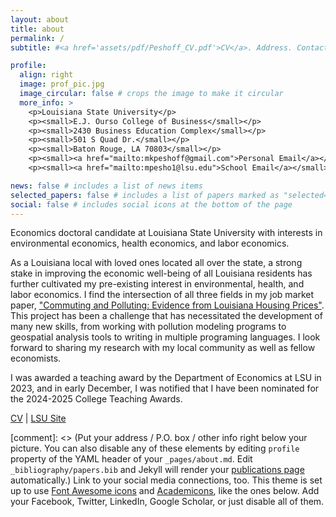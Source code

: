 ```yaml
---
layout: about
title: about
permalink: /
subtitle: #<a href='assets/pdf/Peshoff_CV.pdf'>CV</a>. Address. Contacts. Motto. Etc.

profile:
  align: right
  image: prof_pic.jpg
  image_circular: false # crops the image to make it circular
  more_info: >
    <p>Louisiana State University</p>
    <p><small>E.J. Ourso College of Business</small></p>
    <p><small>2430 Business Education Complex</small></p>
    <p><small>501 S Quad Dr.</small></p>
    <p><small>Baton Rouge, LA 70803</small></p>
    <p><small><a href="mailto:mkpeshoff@gmail.com">Personal Email</a></small></p>
    <p><small><a href="mailto:mpesho1@lsu.edu">School Email</a></small></p>

news: false # includes a list of news items
selected_papers: false # includes a list of papers marked as "selected={true}"
social: false # includes social icons at the bottom of the page
---
```


Economics doctoral candidate at Louisiana State University with interests in environmental economics, health economics, and labor economics. 

As a Louisiana local with loved ones located all over the state, a strong stake in improving the economic well-being of all Louisiana residents has further cultivated my pre-existing interest in environmental, health, and labor economics. I find the intersection of all three fields in my job market paper, <a href='assets/pdf/Peshoff_JMP.pdf'>"Commuting and Polluting: Evidence from Louisiana Housing Prices"</a>. This project has been a challenge that has necessitated the development of many new skills, from working with pollution modeling programs to geospatial analysis tools to writing in multiple programing languages. I look forward to sharing my research with my local community as well as fellow economists. 

I was awarded a teaching award by the Department of Economics at LSU in 2023, and in early December, I was notified that I have been nominated for the 2024-2025 College Teaching Awards.


<a href='assets/pdf/Peshoff_CV.pdf'>CV</a> | <a href='https://www.lsu.edu/business/directory/employee-profiles/peshoff-mary-economics.php'>LSU Site</a> 

[comment]: <> (Put your address / P.O. box / other info right below your picture. You can also disable any of these elements by editing `profile` property of the YAML header of your `_pages/about.md`. Edit `_bibliography/papers.bib` and Jekyll will render your [publications page](/al-folio/publications/) automatically.) Link to your social media connections, too. This theme is set up to use [Font Awesome icons](https://fontawesome.com/) and [Academicons](https://jpswalsh.github.io/academicons/), like the ones below. Add your Facebook, Twitter, LinkedIn, Google Scholar, or just disable all of them.
